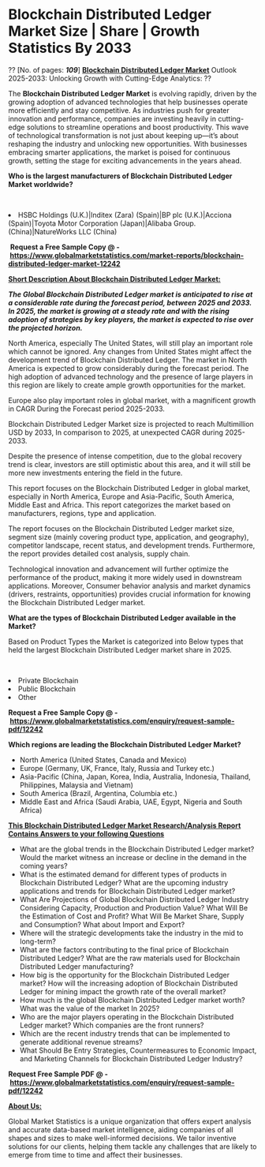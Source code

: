 <H1>Blockchain Distributed Ledger Market Size | Share | Growth Statistics By 2033</H1><p>?? [No. of pages:&nbsp;<strong><em>109</em></strong>]&nbsp;<strong><a href="https://www.globalmarketstatistics.com/market-reports/blockchain-distributed-ledger-market-12242">Blockchain Distributed Ledger&nbsp;Market</a></strong>&nbsp;Outlook 2025-2033: Unlocking Growth with Cutting-Edge Analytics: ??</p><p>The <strong>Blockchain Distributed Ledger Market</strong> is evolving rapidly, driven by the growing adoption of advanced technologies that help businesses operate more efficiently and stay competitive. As industries push for greater innovation and performance, companies are investing heavily in cutting-edge solutions to streamline operations and boost productivity. This wave of technological transformation is not just about keeping up&mdash;it&rsquo;s about reshaping the industry and unlocking new opportunities. With businesses embracing smarter applications, the market is poised for continuous growth, setting the stage for exciting advancements in the years ahead.</p><p><strong>Who is the largest manufacturers of Blockchain Distributed Ledger Market worldwide?</strong></p><p>&nbsp;<li>HSBC Holdings (U.K.)|Inditex (Zara) (Spain)|BP plc (U.K.)|Acciona (Spain)|Toyota Motor Corporation (Japan)|Alibaba Group. (China)|NatureWorks LLC (China)</p><p>&nbsp;<strong>Request a Free Sample Copy @ -&nbsp;<a href="https://www.globalmarketstatistics.com/market-reports/blockchain-distributed-ledger-market-12242">https://www.globalmarketstatistics.com/market-reports/blockchain-distributed-ledger-market-12242</a></strong></p><p><strong><u>Short Description About Blockchain Distributed Ledger Market:</u></strong></p><p><strong><em>The Global Blockchain Distributed Ledger market is anticipated to rise at a considerable rate during the forecast period, between 2025 and 2033. In 2025, the market is growing at a steady rate and with the rising adoption of strategies by key players, the market is expected to rise over the projected horizon.</em></strong></p><p>North America, especially The United States, will still play an important role which cannot be ignored. Any changes from United States might affect the development trend of Blockchain Distributed Ledger. The market in North America is expected to grow considerably during the forecast period. The high adoption of advanced technology and the presence of large players in this region are likely to create ample growth opportunities for the market.</p><p>Europe also play important roles in global market, with a magnificent growth in CAGR During the Forecast period 2025-2033.</p><p>Blockchain Distributed Ledger Market size is projected to reach Multimillion USD by 2033, In comparison to 2025, at unexpected CAGR during 2025-2033.</p><p>Despite the presence of intense competition, due to the global recovery trend is clear, investors are still optimistic about this area, and it will still be more new investments entering the field in the future.</p><p>This report focuses on the Blockchain Distributed Ledger in global market, especially in North America, Europe and Asia-Pacific, South America, Middle East and Africa. This report categorizes the market based on manufacturers, regions, type and application.</p><p>The report focuses on the Blockchain Distributed Ledger market size, segment size (mainly covering product type, application, and geography), competitor landscape, recent status, and development trends. Furthermore, the report provides detailed cost analysis, supply chain.</p><p>Technological innovation and advancement will further optimize the performance of the product, making it more widely used in downstream applications. Moreover, Consumer behavior analysis and market dynamics (drivers, restraints, opportunities) provides crucial information for knowing the Blockchain Distributed Ledger market.</p><p><strong>What are the types of Blockchain Distributed Ledger available in the Market?</strong></p><p>Based on Product Types the Market is categorized into Below types that held the largest Blockchain Distributed Ledger market share in 2025.</p><p>&nbsp;<li>Private Blockchain<li> Public Blockchain<li> Other&nbsp;</p><p><strong>Request a Free Sample Copy @ -&nbsp;<a href="https://www.globalmarketstatistics.com/enquiry/request-sample-pdf/12242">https://www.globalmarketstatistics.com/enquiry/request-sample-pdf/12242</a></strong></p><p><strong>Which regions are leading the Blockchain Distributed Ledger Market?</strong></p><ul><li>North America (United States, Canada and Mexico)</li><li>Europe (Germany, UK, France, Italy, Russia and Turkey etc.)</li><li>Asia-Pacific (China, Japan, Korea, India, Australia, Indonesia, Thailand, Philippines, Malaysia and Vietnam)</li><li>South America (Brazil, Argentina, Columbia etc.)</li><li>Middle East and Africa (Saudi Arabia, UAE, Egypt, Nigeria and South Africa)</li></ul><p><strong><u>This Blockchain Distributed Ledger Market Research/Analysis Report Contains Answers to your following Questions</u></strong></p><ul><li>What are the global trends in the Blockchain Distributed Ledger market? Would the market witness an increase or decline in the demand in the coming years?</li><li>What is the estimated demand for different types of products in Blockchain Distributed Ledger? What are the upcoming industry applications and trends for Blockchain Distributed Ledger market?</li><li>What Are Projections of Global Blockchain Distributed Ledger Industry Considering Capacity, Production and Production Value? What Will Be the Estimation of Cost and Profit? What Will Be Market Share, Supply and Consumption? What about Import and Export?</li><li>Where will the strategic developments take the industry in the mid to long-term?</li><li>What are the factors contributing to the final price of Blockchain Distributed Ledger? What are the raw materials used for Blockchain Distributed Ledger manufacturing?</li><li>How big is the opportunity for the Blockchain Distributed Ledger market? How will the increasing adoption of Blockchain Distributed Ledger for mining impact the growth rate of the overall market?</li><li>How much is the global Blockchain Distributed Ledger market worth? What was the value of the market In 2025?</li><li>Who are the major players operating in the Blockchain Distributed Ledger market? Which companies are the front runners?</li><li>Which are the recent industry trends that can be implemented to generate additional revenue streams?</li><li>What Should Be Entry Strategies, Countermeasures to Economic Impact, and Marketing Channels for Blockchain Distributed Ledger Industry?</li></ul><p><strong>Request Free Sample PDF @ -&nbsp;<a href="https://www.globalmarketstatistics.com/enquiry/request-sample-pdf/12242">https://www.globalmarketstatistics.com/enquiry/request-sample-pdf/12242</a></strong></p><p><strong><u>About Us:</u></strong></p><p>Global Market Statistics&nbsp;is a unique organization that offers expert analysis and accurate data-based market intelligence, aiding companies of all shapes and sizes to make well-informed decisions. We tailor inventive solutions for our clients, helping them tackle any challenges that are likely to emerge from time to time and affect their businesses.</p>
